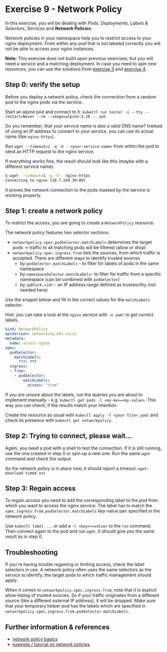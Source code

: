 # Exercise 9 - Network Policy

In this exercise, you will be dealing with _Pods_, _Deployments_, _Labels & Selectors_, _Services_ and **_Network Policies_**.

Network policies in your namespace help you to restrict access to your nginx deployment. From within any pod that is not labeled correctly you will not be able to access your nginx instances.

**Note:** This exercise does not build upon previous exercises, but you will need a service and a matching deployment. In case you need to spin new resources, you can use the solutions from [exercise 3](solutions/03_deployment.yaml) and [exercise 4](solutions/04_service.yaml).

## Step 0: verify the setup

Before you deploy a network policy, check the connection from a random pod to the nginx pods via the service.

Start an alpine pod and connect to it: `kubectl run tester -i --tty --restart=Never --rm --image=alpine:3.18 -- ash`

Do you remember, that your service name is also a valid DNS name? Instead of using an IP address to connect to your service, you can use its actual name (like `nginx-https`).

Run `wget --timeout=1 -q -O - <your-service-name>` from within the pod to send an HTTP request to the nginx service.

If everything works fine, the result should look like this (maybe with a different service name):

```bash
$ wget --timeout=1 -q -O - nginx-https
Connecting to nginx (10.7.249.39:80)
```

It proves the network connection to the pods masked by the service is working properly.

## Step 1: create a network policy

To restrict the access, you are going to create a `NetworkPolicy` resource.

The network policy features two selector sections:

- `networkpolicy.spec.podSelector.matchLabels` determines the target pods -> traffic to all matching pods will be filtered (allow or drop)
- `networkpolicy.spec.ingress.from` lists the sources, from which traffic is accepted. There are different ways to identify trusted sources
  - by `podSelector.matchLabels` - to filter for labels of pods in the same namespace
  - by `namespaceSelector.matchLabels`- to filter for traffic from a specific namespace (can be combined with `podSelector`)
  - by `ipBlock.cidr` - an IP address range defined as trustworthy (not needed here)

Use the snippet below and fill in the correct values for the `matchLabels` selector.

Hint: you can take a look at the `nginx` service with `-o yaml` to get correct labels.

```yaml
kind: NetworkPolicy
apiVersion: networking.k8s.io/v1
metadata:
  name: access-nginx
spec:
  podSelector:
    matchLabels:
      ???: ???
  ingress:
  - from:
    - podSelector:
        matchLabels:
          access: "true"
```

If you are unsure about the labels, run the queries you are about to implement manually - e.g. `kubectl get pods -l <my-ke>=<my-value>`. This way you can check, if the results match your intention.

Create the resource as usual with `kubectl apply -f <your file>.yaml` and check its presence with `kubectl get networkpolicy`.

## Step 2: Trying to connect, please wait...

Again, you need a pod with a shell to test the connection. If it is still running, use the one created in step 0 or spin up a new one. Run the same `wget` command and check the output.

As the network policy is in place now, it should report a timeout: `wget: download timed out`

## Step 3: Regain access

To regain access you need to add the corresponding label to the pod from which you want to access the nginx service. The label has to match the `spec.ingress.from.podSelector.matchLabels` key-value pair specified in the network policy.

Use `kubectl label ...` or add a `-l <key>=<value>` to the `run` command. Then connect again to the pod and run `wget`. It should give you the same result as in step 0.

## Troubleshooting

If you're having trouble regaining or limiting access, check the label selectors in use. A network policy often uses the same selectors as the service to identify, the target pods to which traffic management should apply.

When it comes to `networkpolicy.spec.ingress.from`, note that it is explicit allow-listing of trusted sources. So if your traffic originates from a different source (like a different external IP address), it will be dropped. Make sure that your temporary helper pod has the labels which are specified in `networkpolicy.spec.ingress.from.podSelector.matchLabels`.

## Further information & references

- [network policy basics](https://kubernetes.io/docs/concepts/services-networking/network-policies/)
- [example / tutorial on network policies](https://kubernetes.io/docs/tasks/administer-cluster/declare-network-policy/)
